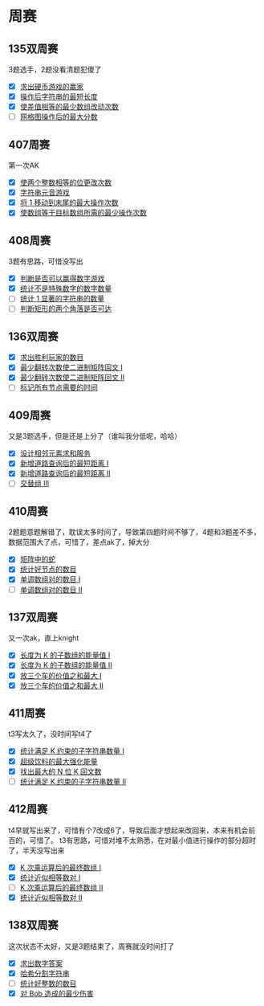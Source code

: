 # 周赛

## 135双周赛
3题选手，2题没看清题犯傻了
- [x] [求出硬币游戏的赢家](https://leetcode.cn/problems/find-the-winning-player-in-coin-game/)
- [x] [操作后字符串的最短长度](https://leetcode.cn/problems/minimum-length-of-string-after-operations/)
- [x] [使差值相等的最少数组改动次数](https://leetcode.cn/problems/minimum-array-changes-to-make-differences-equal/)
- [ ] [网格图操作后的最大分数](https://leetcode.cn/problems/maximum-score-from-grid-operations/)

## 407周赛
第一次AK
- [x] [使两个整数相等的位更改次数](https://leetcode.cn/problems/number-of-bit-changes-to-make-two-integers-equal/)
- [x] [字符串元音游戏](https://leetcode.cn/problems/vowels-game-in-a-string/)
- [x] [将 1 移动到末尾的最大操作次数](https://leetcode.cn/problems/maximum-number-of-operations-to-move-ones-to-the-end/)
- [x] [使数组等于目标数组所需的最少操作次数](https://leetcode.cn/problems/minimum-operations-to-make-array-equal-to-target/)

## 408周赛
3题有思路，可惜没写出
- [x] [判断是否可以赢得数字游戏](https://leetcode.cn/problems/find-if-digit-game-can-be-won/)
- [x] [统计不是特殊数字的数字数量](https://leetcode.cn/problems/find-the-count-of-numbers-which-are-not-special/)
- [ ] [统计 1 显著的字符串的数量](https://leetcode.cn/problems/count-the-number-of-substrings-with-dominant-ones/)
- [ ] [判断矩形的两个角落是否可达](https://leetcode.cn/problems/check-if-the-rectangle-corner-is-reachable/)

## 136双周赛
- [x] [求出胜利玩家的数目](https://leetcode.cn/problems/find-the-number-of-winning-players/)
- [x] [最少翻转次数使二进制矩阵回文 I](https://leetcode.cn/problems/minimum-number-of-flips-to-make-binary-grid-palindromic-i/)
- [x] [最少翻转次数使二进制矩阵回文 II](https://leetcode.cn/problems/minimum-number-of-flips-to-make-binary-grid-palindromic-ii/)
- [ ] [标记所有节点需要的时间](https://leetcode.cn/problems/time-taken-to-mark-all-nodes/)

## 409周赛
又是3题选手，但是还是上分了（谁叫我分低呢，哈哈）
- [x] [设计相邻元素求和服务](https://leetcode.cn/problems/design-neighbor-sum-service/)
- [x] [新增道路查询后的最短距离 I](https://leetcode.cn/problems/shortest-distance-after-road-addition-queries-i/)
- [x] [新增道路查询后的最短距离 II](https://leetcode.cn/problems/shortest-distance-after-road-addition-queries-ii/)
- [ ] [交替组 III](https://leetcode.cn/problems/alternating-groups-iii/)

## 410周赛
2题题意题解错了，耽误太多时间了，导致第四题时间不够了，4题和3题差不多，数据范围大了点，可惜了，差点ak了，掉大分
- [x] [矩阵中的蛇](https://leetcode.cn/problems/snake-in-matrix/)
- [x] [统计好节点的数目](https://leetcode.cn/problems/count-the-number-of-good-nodes/)
- [x] [单调数组对的数目 I](https://leetcode.cn/problems/find-the-count-of-monotonic-pairs-i/)
- [ ] [单调数组对的数目 II](https://leetcode.cn/problems/find-the-count-of-monotonic-pairs-ii/)

## 137双周赛
又一次ak，直上knight
- [x] [长度为 K 的子数组的能量值 I](https://leetcode.cn/problems/find-the-power-of-k-size-subarrays-i/)
- [x] [长度为 K 的子数组的能量值 II](https://leetcode.cn/problems/find-the-power-of-k-size-subarrays-ii/)
- [x] [放三个车的价值之和最大 I](https://leetcode.cn/problems/maximum-value-sum-by-placing-three-rooks-i/)
- [x] [放三个车的价值之和最大 II](https://leetcode.cn/problems/maximum-value-sum-by-placing-three-rooks-ii/)

## 411周赛
t3写太久了，没时间写t4了
- [x] [统计满足 K 约束的子字符串数量 I](https://leetcode.cn/problems/count-substrings-that-satisfy-k-constraint-i/)
- [x] [超级饮料的最大强化能量](https://leetcode.cn/problems/maximum-energy-boost-from-two-drinks/)
- [x] [找出最大的 N 位 K 回文数](https://leetcode.cn/problems/find-the-largest-palindrome-divisible-by-k/)
- [ ] [统计满足 K 约束的子字符串数量 II](https://leetcode.cn/problems/count-substrings-that-satisfy-k-constraint-ii/)

## 412周赛
t4早就写出来了，可惜有个7改成6了，导致后面才想起来改回来，本来有机会前百的，可惜了。
t3有思路，可惜对堆不太熟悉，在对最小值进行操作的部分超时了，半天没写出来
- [x] [K 次乘运算后的最终数组 I](https://leetcode.cn/problems/final-array-state-after-k-multiplication-operations-i/)
- [x] [统计近似相等数对 I](https://leetcode.cn/problems/count-almost-equal-pairs-i/)
- [ ] [K 次乘运算后的最终数组 II](https://leetcode.cn/problems/final-array-state-after-k-multiplication-operations-ii/)
- [x] [统计近似相等数对 II](https://leetcode.cn/problems/count-almost-equal-pairs-ii/)

## 138双周赛
这次状态不太好，又是3题结束了，周赛就没时间打了
- [x] [求出数字答案](https://leetcode.cn/problems/find-the-key-of-the-numbers/)
- [x] [哈希分割字符串](https://leetcode.cn/problems/hash-divided-string/)
- [ ] [统计好整数的数目](https://leetcode.cn/problems/find-the-count-of-good-integers/)
- [x] [对 Bob 造成的最少伤害](https://leetcode.cn/problems/minimum-amount-of-damage-dealt-to-bob/)